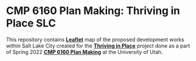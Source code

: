 # CMP 6160 Plan Making: Thriving in Place SLC

This repository contains **[Leaflet](https://leafletjs.com/)** map of the proposed development works within Salt Lake City created for the **[Thriving in Place](https://www.thrivinginplaceslc.org/)** project done as a part of Spring 2022 **[CMP 6160 Plan Making](https://student.apps.utah.edu/uofu/stu/ClassSchedules/main/1224/description.html?subj=CMP&catno=6160&section=001)** at the University of Utah.
